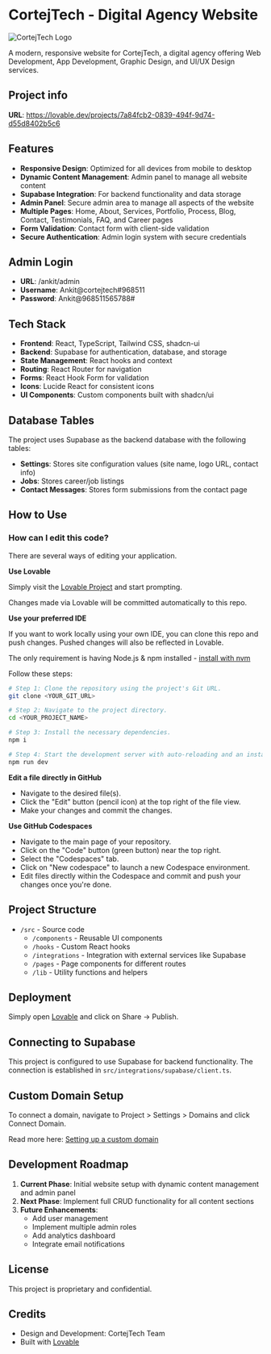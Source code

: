 
# CortejTech - Digital Agency Website

![CortejTech Logo](/lovable-uploads/d7a01dde-60db-4fae-8ffd-89c17c9acb29.jpg)

A modern, responsive website for CortejTech, a digital agency offering Web Development, App Development, Graphic Design, and UI/UX Design services.

## Project info

**URL**: https://lovable.dev/projects/7a84fcb2-0839-494f-9d74-d55d8402b5c6

## Features

- **Responsive Design**: Optimized for all devices from mobile to desktop
- **Dynamic Content Management**: Admin panel to manage all website content
- **Supabase Integration**: For backend functionality and data storage
- **Admin Panel**: Secure admin area to manage all aspects of the website
- **Multiple Pages**: Home, About, Services, Portfolio, Process, Blog, Contact, Testimonials, FAQ, and Career pages
- **Form Validation**: Contact form with client-side validation
- **Secure Authentication**: Admin login system with secure credentials

## Admin Login

- **URL**: /ankit/admin
- **Username**: Ankit@cortejtech#968511
- **Password**: Ankit@968511565788#

## Tech Stack

- **Frontend**: React, TypeScript, Tailwind CSS, shadcn-ui
- **Backend**: Supabase for authentication, database, and storage
- **State Management**: React hooks and context
- **Routing**: React Router for navigation
- **Forms**: React Hook Form for validation
- **Icons**: Lucide React for consistent icons
- **UI Components**: Custom components built with shadcn/ui

## Database Tables

The project uses Supabase as the backend database with the following tables:

- **Settings**: Stores site configuration values (site name, logo URL, contact info)
- **Jobs**: Stores career/job listings
- **Contact Messages**: Stores form submissions from the contact page

## How to Use

### How can I edit this code?

There are several ways of editing your application.

**Use Lovable**

Simply visit the [Lovable Project](https://lovable.dev/projects/7a84fcb2-0839-494f-9d74-d55d8402b5c6) and start prompting.

Changes made via Lovable will be committed automatically to this repo.

**Use your preferred IDE**

If you want to work locally using your own IDE, you can clone this repo and push changes. Pushed changes will also be reflected in Lovable.

The only requirement is having Node.js & npm installed - [install with nvm](https://github.com/nvm-sh/nvm#installing-and-updating)

Follow these steps:

```sh
# Step 1: Clone the repository using the project's Git URL.
git clone <YOUR_GIT_URL>

# Step 2: Navigate to the project directory.
cd <YOUR_PROJECT_NAME>

# Step 3: Install the necessary dependencies.
npm i

# Step 4: Start the development server with auto-reloading and an instant preview.
npm run dev
```

**Edit a file directly in GitHub**

- Navigate to the desired file(s).
- Click the "Edit" button (pencil icon) at the top right of the file view.
- Make your changes and commit the changes.

**Use GitHub Codespaces**

- Navigate to the main page of your repository.
- Click on the "Code" button (green button) near the top right.
- Select the "Codespaces" tab.
- Click on "New codespace" to launch a new Codespace environment.
- Edit files directly within the Codespace and commit and push your changes once you're done.

## Project Structure

- `/src` - Source code
  - `/components` - Reusable UI components
  - `/hooks` - Custom React hooks
  - `/integrations` - Integration with external services like Supabase
  - `/pages` - Page components for different routes
  - `/lib` - Utility functions and helpers

## Deployment

Simply open [Lovable](https://lovable.dev/projects/7a84fcb2-0839-494f-9d74-d55d8402b5c6) and click on Share -> Publish.

## Connecting to Supabase

This project is configured to use Supabase for backend functionality. The connection is established in `src/integrations/supabase/client.ts`.

## Custom Domain Setup

To connect a domain, navigate to Project > Settings > Domains and click Connect Domain.

Read more here: [Setting up a custom domain](https://docs.lovable.dev/tips-tricks/custom-domain#step-by-step-guide)

## Development Roadmap

1. **Current Phase**: Initial website setup with dynamic content management and admin panel
2. **Next Phase**: Implement full CRUD functionality for all content sections
3. **Future Enhancements**: 
   - Add user management
   - Implement multiple admin roles
   - Add analytics dashboard
   - Integrate email notifications

## License

This project is proprietary and confidential.

## Credits

- Design and Development: CortejTech Team
- Built with [Lovable](https://lovable.dev)
